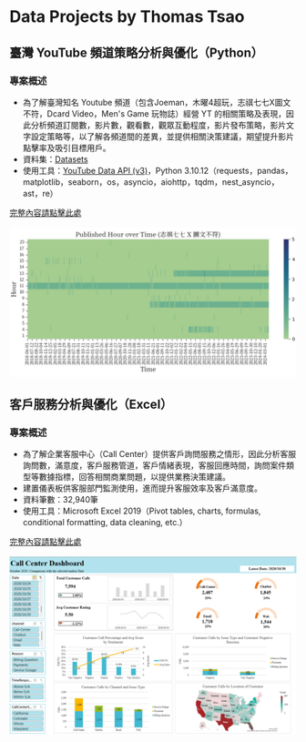 # Data Projects by Thomas Tsao

## 臺灣 YouTube 頻道策略分析與優化（Python）

### 專案概述
* 為了解臺灣知名 Youtube 頻道（包含Joeman，木曜4超玩，志祺七七X圖文不符，Dcard Video，Men's Game 玩物誌）經營 YT 的相關策略及表現，因此分析頻道訂閱數，影片數，觀看數，觀眾互動程度，影片發布策略，影片文字設定策略等，以了解各頻道間的差異，並提供相關決策建議，期望提升影片點擊率及吸引目標用戶。
* 資料集：[Datasets](https://github.com/ThomasTsao47/Youtube_Project/tree/main/Data)
* 使用工具：[YouTube Data API (v3)](https://developers.google.com/youtube/v3/getting-started?hl=zh-tw)，Python 3.10.12（requests，pandas，matplotlib，seaborn，os，asyncio，aiohttp，tqdm，nest_asyncio，ast，re）

[完整內容請點擊此處](https://thomastsao47.github.io/Youtube_Project/)<br><br>
![Youtube_heatmap](Images/Youtube_heatmap.png)<br>


## 客戶服務分析與優化（Excel）

### 專案概述
* 為了解企業客服中心（Call Center）提供客戶詢問服務之情形，因此分析客服詢問數，滿意度，客戶服務管道，客戶情緒表現，客服回應時間，詢問案件類型等數據指標，回答相關商業問題，以提供業務決策建議。
* 建置儀表板供客服部門監測使用，進而提升客服效率及客戶滿意度。
* 資料筆數：32,940筆
* 使用工具：Microsoft Excel 2019（Pivot tables, charts, formulas, conditional formatting, data cleaning, etc.）

[完整內容請點擊此處](https://thomastsao47.github.io/Call_Center_Project/)<br><br>
![Dashboard Overview](Images/Call_Center_Dashboard.png) 
